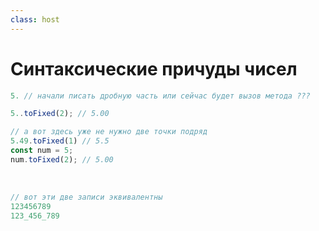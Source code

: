 ```yaml
---
class: host
---
```


# Синтаксические причуды чисел

```js
5. // начали писать дробную часть или сейчас будет вызов метода ???
```

```js {hide|all}{at:1}
5..toFixed(2); // 5.00

// а вот здесь уже не нужно две точки подряд
5.49.toFixed(1) // 5.5
const num = 5;
num.toFixed(2); // 5.00
```

<br/>

```js {hide|hide|all}{at:1}
// вот эти две записи эквивалентны
123456789
123_456_789
```

<style>
.host code {
    font-size: 1.25rem;
}
</style>
